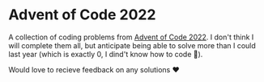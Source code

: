 # Advent of Code 2022

A collection of coding problems from [Advent of Code 2022](https://adventofcode.com/2022). I don't think I will complete them all, but anticipate being able to solve more than I could last year (which is exactly 0, I dind't know how to code 🤷).

Would love to recieve feedback on any solutions ❤️
